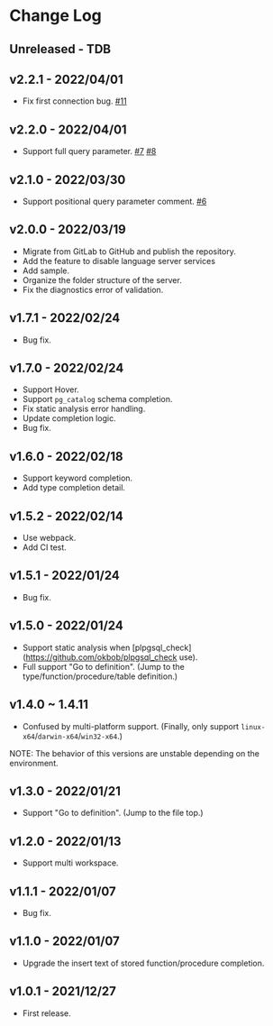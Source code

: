 # Change Log

## Unreleased - TDB

## v2.2.1 - 2022/04/01
- Fix first connection bug. [#11](https://github.com/UniqueVision/plpgsql-lsp/pull/11)

## v2.2.0 - 2022/04/01
- Support full query parameter.  [#7](https://github.com/UniqueVision/plpgsql-lsp/pull/7) [#8](https://github.com/UniqueVision/plpgsql-lsp/pull/8)

## v2.1.0 - 2022/03/30
- Support positional query parameter comment. [#6](https://github.com/UniqueVision/plpgsql-lsp/pull/6)

## v2.0.0 - 2022/03/19
- Migrate from GitLab to GitHub and publish the repository.
- Add the feature to disable language server services
- Add sample.
- Organize the folder structure of the server.
- Fix the diagnostics error of validation.

## v1.7.1 - 2022/02/24
- Bug fix.

## v1.7.0 - 2022/02/24
- Support Hover.
- Support `pg_catalog` schema completion.
- Fix static analysis error handling.
- Update completion logic.
- Bug fix.

## v1.6.0 - 2022/02/18
- Support keyword completion.
- Add type completion detail.

## v1.5.2 - 2022/02/14
- Use webpack.
- Add CI test.

## v1.5.1 - 2022/01/24
- Bug fix.

## v1.5.0 - 2022/01/24
- Support static analysis when [plpgsql_check](https://github.com/okbob/plpgsql_check use).
- Full support "Go to definition". (Jump to the type/function/procedure/table definition.)

## v1.4.0 ~ 1.4.11
- Confused by multi-platform support. (Finally, only support `linux-x64`/`darwin-x64`/`win32-x64`.)

NOTE: The behavior of this versions are unstable depending on the environment.

## v1.3.0 - 2022/01/21
- Support "Go to definition". (Jump to the file top.)

## v1.2.0 - 2022/01/13
- Support multi workspace.

## v1.1.1 - 2022/01/07
- Bug fix.

## v1.1.0 - 2022/01/07
- Upgrade the insert text of stored function/procedure completion.

## v1.0.1 - 2021/12/27
- First release.
